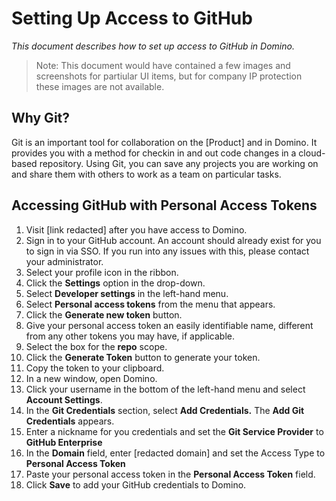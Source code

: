 # Setting Up Access to GitHub

<em> This document describes how to set up access to GitHub in Domino.</em>
> Note: This document would have contained a few images and screenshots for partiular UI items, but for company IP protection these images are not available.

## Why Git?
Git is an important tool for collaboration on the [Product] and in Domino. It provides you with a method for checkin in and out code changes in a cloud-based repository. Using Git, you can save any projects you are working on and share them with others to work as a team on particular tasks.

## Accessing GitHub with Personal Access Tokens
<ol>
  <li> Visit [link redacted] after you have access to Domino.</li>
  <li> Sign in to your GitHub account. An account should already exist for you to sign in via SSO. If you run into any issues with this, please contact your administrator.</li>
  <li> Select your profile icon in the ribbon.</li>
  <li> Click the <b>Settings</b> option in the drop-down.</li>
  <li> Select <b>Developer settings</b> in the left-hand menu.</li>
  <li> Select <b>Personal access tokens</b> from the menu that appears.</li>
  <li> Click the <b>Generate new token</b> button. </li>
  <li> Give your personal access token an easily identifiable name, different from any other tokens you may have, if applicable.</li>
  <li> Select the box for the <b>repo</b> scope.</li>
  <li> Click the <b>Generate Token</b> button to generate your token.</li>
  <li> Copy the token to your clipboard.</li>
  <li> In a new window, open Domino.</li>
  <li> Click your username in the bottom of the left-hand menu and select <b>Account Settings</b>.</li>
  <li> In the <b>Git Credentials</b> section, select <b> Add Credentials.</b> The <b>Add Git Credentials</b> appears. </li>
  <li> Enter a nickname for you credentials and set the <b>Git Service Provider</b> to <b>GitHub Enterprise</b></li>
  <li> In the <b>Domain</b> field, enter [redacted domain] and set the Access Type to <b>Personal Access Token</b></li>
  <li> Paste your personal access token in the <b>Personal Access Token</b> field.</li>
  <li> Click <b>Save</b> to add your GitHub credentials to Domino.</li>
</ol>
